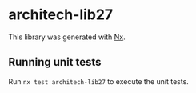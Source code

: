 # architech-lib27

This library was generated with [Nx](https://nx.dev).

## Running unit tests

Run `nx test architech-lib27` to execute the unit tests.
